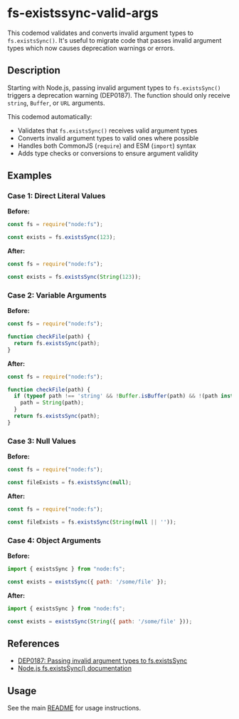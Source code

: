 # fs-existssync-valid-args

This codemod validates and converts invalid argument types to `fs.existsSync()`. It's useful to migrate code that passes invalid argument types which now causes deprecation warnings or errors.

## Description

Starting with Node.js, passing invalid argument types to `fs.existsSync()` triggers a deprecation warning (DEP0187). The function should only receive `string`, `Buffer`, or `URL` arguments.

This codemod automatically:
- Validates that `fs.existsSync()` receives valid argument types
- Converts invalid argument types to valid ones where possible
- Handles both CommonJS (`require`) and ESM (`import`) syntax
- Adds type checks or conversions to ensure argument validity

## Examples

### Case 1: Direct Literal Values

**Before:**
```javascript
const fs = require("node:fs");

const exists = fs.existsSync(123);
```

**After:**
```javascript
const fs = require("node:fs");

const exists = fs.existsSync(String(123));
```

### Case 2: Variable Arguments

**Before:**
```javascript
const fs = require("node:fs");

function checkFile(path) {
  return fs.existsSync(path);
}
```

**After:**
```javascript
const fs = require("node:fs");

function checkFile(path) {
  if (typeof path !== 'string' && !Buffer.isBuffer(path) && !(path instanceof URL)) {
    path = String(path);
  }
  return fs.existsSync(path);
}
```

### Case 3: Null Values

**Before:**
```javascript
const fs = require("node:fs");

const fileExists = fs.existsSync(null);
```

**After:**
```javascript
const fs = require("node:fs");

const fileExists = fs.existsSync(String(null || ''));
```

### Case 4: Object Arguments

**Before:**
```javascript
import { existsSync } from "node:fs";

const exists = existsSync({ path: '/some/file' });
```

**After:**
```javascript
import { existsSync } from "node:fs";

const exists = existsSync(String({ path: '/some/file' }));
```

## References

- [DEP0187: Passing invalid argument types to fs.existsSync](https://nodejs.org/api/deprecations.html#dep0187-passing-invalid-argument-types-to-fsexistssync)
- [Node.js fs.existsSync() documentation](https://nodejs.org/api/fs.html#fsexistssyncpath)

## Usage

See the main [README](../../README.md) for usage instructions.

